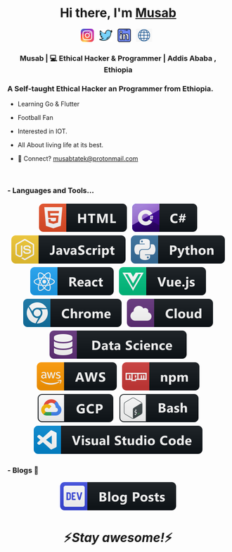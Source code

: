 <div align="center">
   <h1>Hi there, I'm <a href="https://musabtatek.ml">Musab</a> </h1>
</div>

<p align='center'>
   <a href="https://www.instagram.com/musab_tatek"><img height="30" src="https://raw.githubusercontent.com/musab-tatek/musab-tatek/main/instagram.png?raw=true"></a>&nbsp;&nbsp;
<a href="https://twitter.com/musab-tatek"><img height="30" src="https://raw.githubusercontent.com/musab-tatek/musab-tatek/main/twitter.png?raw=true"></a>&nbsp;&nbsp;
<a href="https://www.linkedin.com/in/musab-tatek/"><img height="30" src="https://raw.githubusercontent.com/musab-tatek/musab-tatek/main/linkedin.png?raw=true"></a>&nbsp;&nbsp;
<a href="https://www.musabtatek.ml"><img height="30" src="https://raw.githubusercontent.com/musab-tatek/musab-tatek/main/website.png?raw=true"></a>&nbsp;&nbsp;

<div align="center">
<h3> Musab | 💻 Ethical Hacker & Programmer | Addis Ababa , Ethiopia</h3>
</div>

<p align="center">
  <h3> A Self-taught Ethical Hacker an Programmer from Ethiopia.</h3>
</p>

 - Learning Go & Flutter
   
 - Football Fan

 - Interested in IOT.
 
 - All About living life at its best.
 
 - 💬 Connect? <a href="mailto:musabtatek@protonmail.com">musabtatek@protonmail.com</a>
 
<br />

### - Languages and Tools...

<p align="center">
  <!-- For more icons please follow  https://github.com/MikeCodesDotNET/ColoredBadges -->
  <img src="https://raw.githubusercontent.com/8bithemant/8bithemant/master/svg/dev/languages/html.svg" alt="html" style="vertical-align:top; margin:4px">    
  <img src="https://raw.githubusercontent.com/8bithemant/8bithemant/master/svg/dev/languages/csharp.svg" alt="csharp" style="vertical-align:top; margin:4px">
  <img src="https://raw.githubusercontent.com/8bithemant/8bithemant/master/svg/dev/languages/js.svg" alt="js" style="vertical-align:top; margin:4px">
  <img src="https://raw.githubusercontent.com/8bithemant/8bithemant/master/svg/dev/languages/python.svg" alt="python" style="vertical-align:top; margin:4px">
  <img src="https://raw.githubusercontent.com/8bithemant/8bithemant/master/svg/dev/frameworks/react.svg" alt="react" style="vertical-align:top; margin:4px">
  <img src="https://raw.githubusercontent.com/8bithemant/8bithemant/master/svg/dev/frameworks/vue.svg" alt="vue" style="vertical-align:top; margin:4px">
  <img src="https://raw.githubusercontent.com/8bithemant/8bithemant/master/svg/dev/misc/chrome.svg" alt="chrome" style="vertical-align:top; margin:4px">
  <img src="https://raw.githubusercontent.com/8bithemant/8bithemant/master/svg/dev/misc/cloud.svg" alt="cloud" style="vertical-align:top; margin:4px">
  <img src="https://raw.githubusercontent.com/8bithemant/8bithemant/master/svg/dev/misc/datascience.svg" alt="datascience" style="vertical-align:top; margin:4px">
  <img src="https://raw.githubusercontent.com/8bithemant/8bithemant/master/svg/dev/services/aws.svg" alt="aws" style="vertical-align:top; margin:4px">
  <img src="https://raw.githubusercontent.com/8bithemant/8bithemant/master/svg/dev/services/npm.svg" alt="npm" style="vertical-align:top; margin:4px">
  <img src="https://raw.githubusercontent.com/8bithemant/8bithemant/master/svg/dev/services/gcp.svg" alt="gcp" style="vertical-align:top; margin:4px">
  <img src="https://raw.githubusercontent.com/8bithemant/8bithemant/master/svg/dev/tools/bash.svg" alt="bash" style="vertical-align:top; margin:4px">
  <img src="https://raw.githubusercontent.com/8bithemant/8bithemant/master/svg/dev/tools/visualstudio_code.svg" alt="vscode" style="vertical-align:top; margin:4px">
</p>


### - Blogs 🌱


<p align="center">
  <a href="https:/blog.musabtatek.ml">
    <img src="https://raw.githubusercontent.com/8bithemant/8bithemant/master/svg/blogs/devto.svg"> 
  </a>
</p>


<h1 align='center'>⚡️<i>Stay awesome!</i>⚡️</h1>

